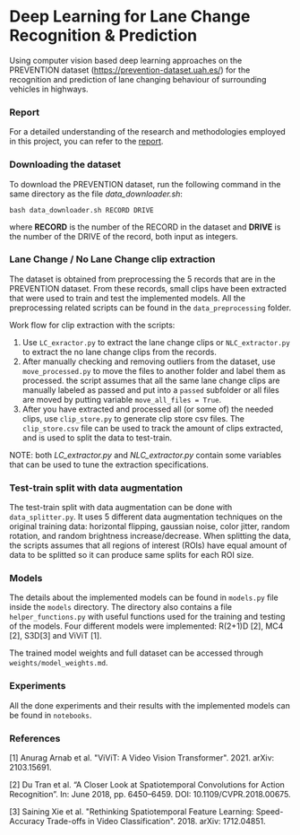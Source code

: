 # Deep Learning for Lane Change Recognition & Prediction

Using computer vision based deep learning approaches on the PREVENTION dataset (https://prevention-dataset.uah.es/) for the recognition 
and prediction of lane changing behaviour of surrounding vehicles in highways.

### Report
For a detailed understanding of the research and methodologies employed in this project, you can refer to the [report](https://drive.google.com/file/d/1KBE7uTcpW-UwwpLsnkbMafijDF6mizen/view?usp=sharing).

### Downloading the dataset
To download the PREVENTION dataset, run the following command in the same directory as the file *data_downloader.sh*:
```
bash data_downloader.sh RECORD DRIVE
```
where **RECORD** is the number of the RECORD in the dataset and **DRIVE** is the number of the DRIVE of the record, both input as integers.

### Lane Change / No Lane Change clip extraction
The dataset is obtained from preprocessing the 5 records that are in the PREVENTION dataset. From these records,
small clips have been extracted that were used to train and test the implemented models.
All the preprocessing related scripts can be found in the `data_preprocessing` folder.

Work flow for clip extraction with the scripts:
1. Use `LC_exractor.py` to extract the lane change clips or `NLC_extractor.py` to extract the no lane change clips from the records.
2. After manually checking and removing outliers from the dataset, use `move_processed.py` to move the files
to another folder and label them as processed. the script assumes that all the same lane change clips are manually labeled as passed 
and put into a `passed` subfolder or all files are moved by putting variable `move_all_files = True`.
3. After you have extracted and processed all (or some of) the needed clips, use `clip_store.py` to generate clip store csv files. 
The `clip_store.csv` file can be used to track the amount of clips extracted, and is used to split the data to test-train.

NOTE: both *LC_extractor.py* and *NLC_extractor.py* contain some variables that can be used to tune the extraction
specifications.

### Test-train split with data augmentation
The test-train split with data augmentation can be done with `data_splitter.py`. It uses 5 different data augmentation
techniques on the original training data: horizontal flipping, gaussian noise, color jitter, random rotation, and 
random brightness increase/decrease.
When splitting the data, the scripts assumes that all regions of interest (ROIs) have equal amount of data to be splitted so
it can produce same splits for each ROI size.

### Models
The details about the implemented models can be found in `models.py` file inside the ``models`` directory. The directory also
contains a file `helper_functions.py` with useful functions used for the training and testing of the models. 
Four different models were implemented: R(2+1)D [2], MC4 [2], S3D[3] and ViViT [1].

The trained model weights and full dataset can be accessed through `weights/model_weights.md`.

### Experiments
All the done experiments and their results with the implemented models can be found in `notebooks`.

### References
[1] Anurag Arnab et al. "ViViT: A Video Vision Transformer". 2021. arXiv: 2103.15691.

[2] Du Tran et al. “A Closer Look at Spatiotemporal Convolutions for Action Recognition”. In: June 2018, pp. 6450–6459. DOI: 10.1109/CVPR.2018.00675.

[3] Saining Xie et al. "Rethinking Spatiotemporal Feature Learning:
Speed-Accuracy Trade-offs in Video Classification". 2018. arXiv: 1712.04851.
